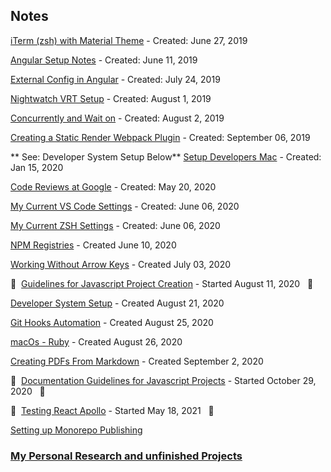 <link rel="stylesheet" href="/main.css"/>

## Notes

[iTerm (zsh) with Material Theme](./iterm-with-material-theme) - Created: June 27, 2019

[Angular Setup Notes](angular-setup-notes) - Created: June 11, 2019

[External Config in Angular](external-config-with-angular) - Created: July 24, 2019

[Nightwatch VRT Setup](nightwatch-vrt-setup) - Created: August 1, 2019

[Concurrently and Wait on](concurrently-and-wait-on) - Created: August 2, 2019

[Creating a Static Render Webpack Plugin](creating-a-static-render-webpack-plugin) - Created: September 06, 2019

** See: Developer System Setup Below** [Setup Developers Mac](setup-developers-mac) - Created: Jan 15, 2020

[Code Reviews at Google](code-review-at-google) - Created: May 20, 2020

[My Current VS Code Settings](my-current-vscode-settings) - Created: June 06, 2020

[My Current ZSH Settings](my-current-zsh-settings) - Created: June 06, 2020

[NPM Registries](npm-registries.md) - Created June 10, 2020

[Working Without Arrow Keys](working-without-arrow-keys.md) - Created July 03, 2020

🚧 &nbsp;[Guidelines for Javascript Project Creation](./javascript-project-creation/init.md) - Started August 11, 2020 &nbsp; 🚧 &nbsp;

[Developer System Setup](developer-system-setup/index.md) - Created August 21, 2020

[Git Hooks Automation](githooks-automation.md) - Created August 25, 2020

[macOs - Ruby](./mac-os-ruby.md) - Created August 26, 2020

[Creating PDFs From Markdown](./creating-pdfs-from-markdown.md) - Created September 2, 2020

🚧 &nbsp;[Documentation Guidelines for Javascript Projects](./documentation-for-javascript-projects) - Started October 29, 2020 &nbsp; 🚧 &nbsp;

🚧 &nbsp;[Testing React Apollo](./testing-react-apollo) - Started May 18, 2021 &nbsp; 🚧 &nbsp;

[Setting up Monorepo Publishing](./setting-up-node-monorepo-publishing.md)

### [My Personal Research and unfinished Projects](../research)











